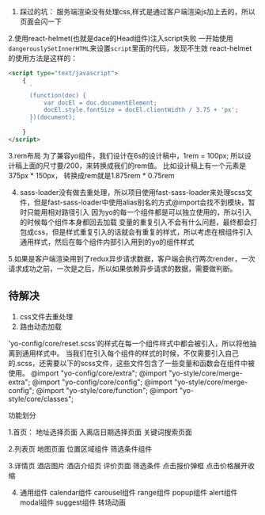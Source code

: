 
1. 踩过的坑：
  服务端渲染没有处理css,样式是通过客户端渲染js加上去的，所以页面会闪一下

2.使用react-helmet(也就是dace的Head组件)注入script失败
  一开始使用`dangerouslySetInnerHTML`来设置`script`里面的代码，发现不生效
  react-helmet的使用方法是这样的：
  ```html
  <script type="text/javascript">
      {
        `
        (function(doc) {
            var docEl = doc.documentElement;
            docEl.style.fontSize = docEl.clientWidth / 3.75 + 'px';
        })(document);
        `
      }
  </script>
  ```
3.rem布局
  为了兼容yo组件，我们设计在6s的设计稿中，1rem = 100px;
  所以设计稿上面的尺寸要/200，来转换成我们的rem值。
  比如设计稿上有一个元素是375px * 150px， 转换成rem就是1.875rem * 0.75rem

4. sass-loader没有做去重处理，所以项目使用fast-sass-loader来处理scss文件，但是fast-sass-loader中使用alias别名的方式@import会找不到模块，暂时只能用相对路径引入
因为yo的每一个组件都是可以独立使用的，所以引入的时候每个组件本身都回去加载
变量的重复引入不会有什么问题，最终都会打包成css，但是样式重复引入的话就会有重复的样式，所以考虑在根组件引入通用样式，然后在每个组件内部引入用到的yo的组件样式

5.如果是客户端渲染用到了redux异步请求数据，客户端会执行两次render，一次请求成功之前，一次是之后，所以如果依赖异步请求的数据，需要做判断。

## 待解决
1. css文件去重处理
2. 路由动态加载

'yo-config/core/reset.scss'的样式在每一个组件样式中都会被引入，所以将他抽离到通用样式中。
当我们在引入每个组件的样式的时候，不仅需要引入自己的.scss，还需要以下的scss文件，这些文件包含了一些变量和函数会在组件中被使用。
@import "yo-config/core/extra";
@import "yo-style/core/merge-extra";
@import "yo-config/core/config";
@import "yo-style/core/merge-config";
@import "yo-style/core/function";
@import "yo-style/core/classes";

功能划分

1.首页：
  地址选择页面
  入离店日期选择页面
  关键词搜索页面

2.列表页
  地图页面
  位置区域组件
  筛选条件组件

3.详情页
  酒店图片
  酒店介绍页
  评价页面
  筛选条件
  点击报价弹框
  点击价格展开收缩

4. 通用组件
    calendar组件
    carousel组件
    range组件
    popup组件
    alert组件
    modal组件
    suggest组件
    转场动画


